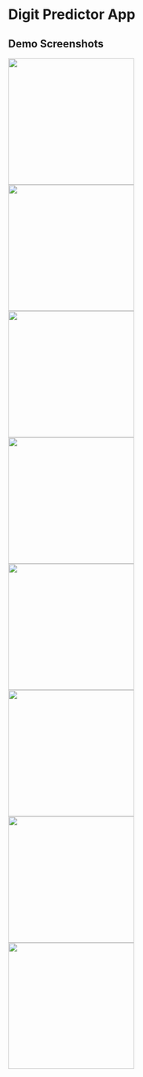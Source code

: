 <h1>Digit Predictor App</h1>


<h2>Demo Screenshots</h2>
<div>
<img src="screenshots/img1.jpg" width=256 height 300 style="display:inline-block"/>
<img src="screenshots/img2.jpg" width=256 style="display:inline-block"/>
</div>

<div>
<img src="screenshots/img3.jpg" width=256 style="display:inline-block"/>
<img src="screenshots/img4.jpg" width=256 style="display:inline-block"/>
</div>

<div>
<img src="screenshots/img5.jpg" width=256 style="display:inline-block"/>
<img src="screenshots/img6.jpg" width=256 style="display:inline-block"/>
</div>

<div>
<img src="screenshots/img7.jpg" width=256 style="display:inline-block"/>
<img src="screenshots/img8.jpg" width=256 style="display:inline-block"/>
</div>

